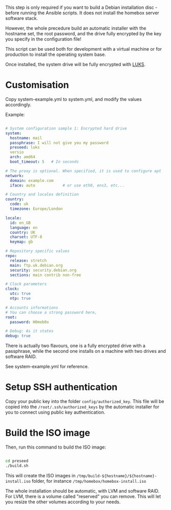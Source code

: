 This step is only required if you want to build a Debian installation disc - before running the Ansible scripts. It does not install the homebox server software stack.

However, the whole precedure build an automatic installer with the hostname set, the root password, and the drive fully encrypted by the key you specify in the configuration file!

This script can be used both for development with a virtual machine or for production to install the operating system base.

Once installed, the system drive will be fully encrypted with [LUKS](https://en.wikipedia.org/wiki/Linux_Unified_Key_Setup).

# Customisation

Copy system-example.yml to system.yml, and modify the values accordingly.

Example:

```yaml

# System configuration sample 1: Encrypted hard drive
system:
  hostname: mail
  passphrase: I will not give you my password
  preseed: luks
  versio
  arch: amd64
  boot_timeout: 5   # In seconds

# The proxy is optional. When specified, it is used to configure apt
network:
  domain: example.com
  iface: auto            # or use eth0, ens3, etc...

# Country and locales definition
country:
  code: uk
  timezone: Europe/London

locale:
  id: en_GB
  language: en
  country: UK
  charset: UTF-8
  keymap: gb

# Repository specific values
repo:
  release: stretch
  main: ftp.uk.debian.org
  security: security.debian.org
  sections: main contrib non-free

# Clock parameters
clock:
  utc: true
  ntp: true

# Accounts informations
# You can choose a strong password here,
root:
  password: H0meb0x

# Debug: As it states
debug: true

```

There is actually two flavours, one is a fully encrypted drive with a passphrase,
while the second one installs on a machine with two drives and software RAID.

See system-example.yml for reference.

# Setup SSH authentication

Copy your public key into the folder `config/authorized_key`. This file will be copied into the
`/root/.ssh/authorized_keys` by the automatic installer for you to connect using public key authentication.

# Build the ISO image

Then, run this command to build the ISO image:

```sh

cd preseed
./build.sh

```

This will create the ISO images in `/tmp/build-${hostname}/${hostname}-install.iso` folder,
for instance `/tmp/homebox/homebox-install.iso`

The whole installation should be automatic, with LVM and software RAID.
For LVM, there is a volume called "reserved" you can remove. This will let
you resize the other volumes according to your needs.

